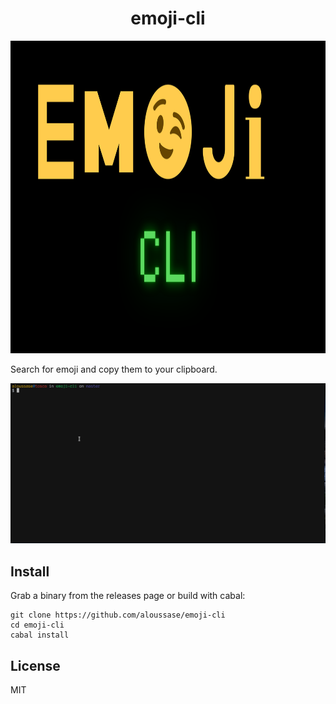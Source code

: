 <h1 align="center">emoji-cli</h1>

<img alt="banner" src="./assets/banner.png" height="500" />

Search for emoji and copy them to your clipboard.

![emoji-cli](./assets/emoji-cli.gif)

## Install

Grab a binary from the releases page or build with cabal:
```
git clone https://github.com/aloussase/emoji-cli
cd emoji-cli
cabal install
```

## License

MIT
